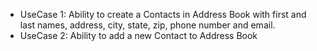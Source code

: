 - UseCase 1: Ability to create a Contacts in Address Book with first and last names, address, city, state, zip, phone number and email.
- UseCase 2: Ability to add a new Contact to Address Book